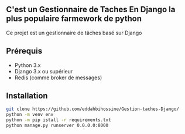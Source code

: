 ## C'est un Gestionnaire de Taches En Django la plus populaire farmework de python 

Ce projet est un gestionnaire de tâches basé sur Django

## Prérequis

- Python 3.x
- Django 3.x ou supérieur
- Redis (comme broker de messages)

## Installation

   ```bash
   git clone https://github.com/eddahbihossine/Gestion-taches-Django/
   python -m venv env
   python -m pip istall -r requirements.txt
   python manage.py runserver 0.0.0.0:8000
  ``` 
